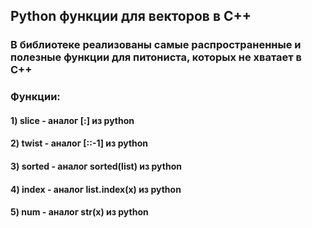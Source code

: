 ## Python функции для векторов в C++

### В библиотеке реализованы самые распространенные и полезные функции для питониста, которых не хватает в C++
### Функции:
#### 1) slice - аналог [:] из python
#### 2) twist - аналог [::-1] из python
#### 3) sorted - аналог sorted(list) из python
#### 4) index - аналог list.index(x) из python
#### 5) num - аналог str(x) из python
